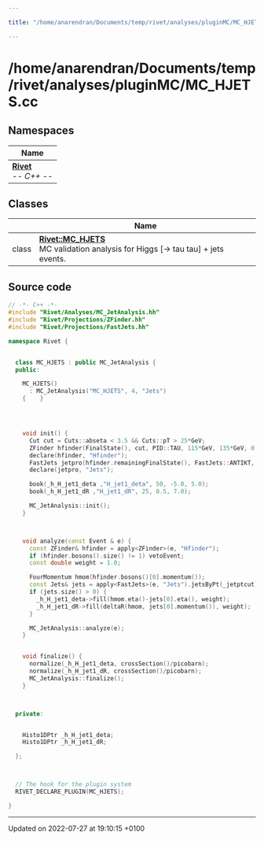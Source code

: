 ```yaml
---

title: "/home/anarendran/Documents/temp/rivet/analyses/pluginMC/MC_HJETS.cc"

---
```


# /home/anarendran/Documents/temp/rivet/analyses/pluginMC/MC_HJETS.cc



## Namespaces

| Name           |
| -------------- |
| **[Rivet](http://example.org/namespaces/namespacerivet/)** <br>-*- C++ -*-  |

## Classes

|                | Name           |
| -------------- | -------------- |
| class | **[Rivet::MC_HJETS](http://example.org/classes/classrivet_1_1mc__hjets/)** <br>MC validation analysis for Higgs [-> tau tau] + jets events.  |




## Source code

```cpp
// -*- C++ -*-
#include "Rivet/Analyses/MC_JetAnalysis.hh"
#include "Rivet/Projections/ZFinder.hh"
#include "Rivet/Projections/FastJets.hh"

namespace Rivet {


  class MC_HJETS : public MC_JetAnalysis {
  public:

    MC_HJETS()
      : MC_JetAnalysis("MC_HJETS", 4, "Jets")
    {    }




    void init() {
      Cut cut = Cuts::abseta < 3.5 && Cuts::pT > 25*GeV;
      ZFinder hfinder(FinalState(), cut, PID::TAU, 115*GeV, 135*GeV, 0.0, ZFinder::ClusterPhotons::NONE, ZFinder::AddPhotons::NO, 125*GeV);
      declare(hfinder, "Hfinder");
      FastJets jetpro(hfinder.remainingFinalState(), FastJets::ANTIKT, 0.4);
      declare(jetpro, "Jets");

      book(_h_H_jet1_deta ,"H_jet1_deta", 50, -5.0, 5.0);
      book(_h_H_jet1_dR ,"H_jet1_dR", 25, 0.5, 7.0);

      MC_JetAnalysis::init();
    }



    void analyze(const Event & e) {
      const ZFinder& hfinder = apply<ZFinder>(e, "Hfinder");
      if (hfinder.bosons().size() != 1) vetoEvent;
      const double weight = 1.0;

      FourMomentum hmom(hfinder.bosons()[0].momentum());
      const Jets& jets = apply<FastJets>(e, "Jets").jetsByPt(_jetptcut);
      if (jets.size() > 0) {
        _h_H_jet1_deta->fill(hmom.eta()-jets[0].eta(), weight);
        _h_H_jet1_dR->fill(deltaR(hmom, jets[0].momentum()), weight);
      }

      MC_JetAnalysis::analyze(e);
    }


    void finalize() {
      normalize(_h_H_jet1_deta, crossSection()/picobarn);
      normalize(_h_H_jet1_dR, crossSection()/picobarn);
      MC_JetAnalysis::finalize();
    }



  private:


    Histo1DPtr _h_H_jet1_deta;
    Histo1DPtr _h_H_jet1_dR;

  };



  // The hook for the plugin system
  RIVET_DECLARE_PLUGIN(MC_HJETS);

}
```


-------------------------------

Updated on 2022-07-27 at 19:10:15 +0100
